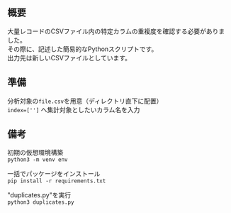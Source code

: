 ## 概要
大量レコードのCSVファイル内の特定カラムの重複度を確認する必要がありました。<br>
その際に、記述した簡易的なPythonスクリプトです。<br>
出力先は新しいCSVファイルとしています。

## 準備

分析対象の`file.csv`を用意（ディレクトリ直下に配置）<br>
`index=['']` へ集計対象としたいカラム名を入力

## 備考
初期の仮想環境構築<br>
`python3 -m venv env`

一括でパッケージをインストール<br>
`pip install -r requirements.txt`
 
 "duplicates.py"を実行<br>
`python3 duplicates.py`
